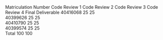 Matriculation Number	Code Review 1	Code Review 2	Code Review 3	Code Review 4	Final Deliverable
40416068	                25           	25			
40399626	                25	          25			
40410790	                25	          25			
40399574	                25	          25			
Total	                    100	          100			

